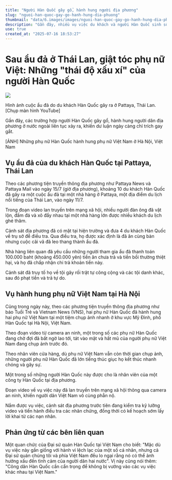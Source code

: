 ```yaml
---
title: "Người Hàn Quốc gây gổ, hành hung người địa phương"
slug: "nguoi-han-quoc-gay-go-hanh-hung-dia-phuong"
thumbnail: "data/6.images/images/nguoi-han-quoc-gay-go-hanh-hung-dia-phuong.webp"
description: "Gần đây, nhiều vụ việc du khách và người Hàn Quốc sinh sống ở nước ngoài gây gổ, hành hung người dân địa phương tại Thái Lan và Việt Nam đang gây bức xúc dư luận."
use: true
created_at: "2025-07-16 18:53:27"
---
```


# Sau ẩu đả ở Thái Lan, giật tóc phụ nữ Việt: Những "thái độ xấu xí" của người Hàn Quốc

![](/images/20250716-00000029-cnippou-000-1-view.webp)

Hình ảnh cuộc ẩu đả do du khách Hàn Quốc gây ra ở Pattaya, Thái Lan. [Chụp màn hình YouTube]

Gần đây, các trường hợp người Hàn Quốc gây gổ, hành hung người dân địa phương ở nước ngoài liên tục xảy ra, khiến dư luận ngày càng chỉ trích gay gắt.

[ẢNH] Những phụ nữ Hàn Quốc hành hung phụ nữ Việt Nam ở Hà Nội, Việt Nam

## Vụ ẩu đả của du khách Hàn Quốc tại Pattaya, Thái Lan

Theo các phương tiện truyền thông địa phương như Pattaya News và Pattaya Mail vào ngày 15/7 (giờ địa phương), khoảng 10 du khách Hàn Quốc đã gây ra một cuộc ẩu đả tại một nhà hàng ở Pattaya, một địa điểm du lịch nổi tiếng của Thái Lan, vào ngày 11/7.

Trong đoạn video lan truyền trên mạng xã hội, nhiều người đàn ông đã vật lộn, đấm đá và xô đẩy nhau tại một nhà hàng lớn được nhiều khách du lịch ghé thăm.

Cảnh sát địa phương đã có mặt tại hiện trường và đưa 4 du khách Hàn Quốc về trụ sở để điều tra. Qua điều tra, họ được xác định là đã ăn cùng bàn nhưng cuộc cãi vã đã leo thang thành ẩu đả.

Nhà hàng liên quan đã yêu cầu những người tham gia ẩu đả thanh toán 100.000 baht (khoảng 450.000 yên) tiền ăn chưa trả và tiền bồi thường thiệt hại, và họ đã chấp nhận chi trả khoản tiền này.

Cảnh sát đã truy tố họ về tội gây rối trật tự công cộng và các tội danh khác, sau đó phạt tiền và trả tự do.

## Vụ hành hung phụ nữ Việt Nam tại Hà Nội

Cũng trong ngày này, theo các phương tiện truyền thông địa phương như báo Tuổi Trẻ và Vietnam News (VNS), hai phụ nữ Hàn Quốc đã hành hung hai phụ nữ Việt Nam tại một tiệm chụp ảnh nhanh ở khu vực Mỹ Đình, phố Hàn Quốc tại Hà Nội, Việt Nam.

Theo đoạn video từ camera an ninh, một trong số các phụ nữ Hàn Quốc đang chờ đợi đã bất ngờ lao tới, tát vào mặt và hất mũ của người phụ nữ Việt Nam đang chụp ảnh trước đó.

Theo nhân viên cửa hàng, dù phụ nữ Việt Nam vẫn còn thời gian chụp ảnh, những người phụ nữ Hàn Quốc đã lớn tiếng thúc giục họ kết thúc nhanh chóng và gây sự.

Một trong số những người Hàn Quốc này được cho là nhân viên của một công ty Hàn Quốc tại địa phương.

Đoạn video về vụ việc này đã lan truyền trên mạng xã hội thông qua camera an ninh, khiến người dân Việt Nam vô cùng phẫn nộ.

Nắm được vụ việc, cảnh sát địa phương trước tiên đang kiểm tra kỹ lưỡng video và tiến hành điều tra các nhân chứng, đồng thời có kế hoạch sớm lấy lời khai từ các nạn nhân.

## Phản ứng từ các bên liên quan

Một quan chức của Đại sứ quán Hàn Quốc tại Việt Nam cho biết: "Mặc dù vụ việc này gần giống với hành vi lệch lạc của một số cá nhân, nhưng cả Đại sứ quán chúng tôi và phía Việt Nam đều lo ngại rằng nó có thể ảnh hưởng xấu đến tình cảm của người dân hai nước". Vị này cũng nói thêm: "Công dân Hàn Quốc cần cẩn trọng để không bị vướng vào các vụ việc khác nhau tại Việt Nam."